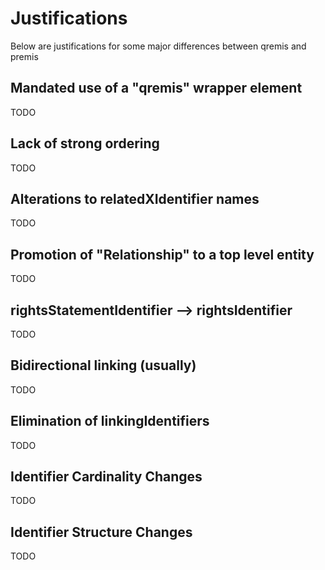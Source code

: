 # Justifications

Below are justifications for some major differences between qremis and premis

## Mandated use of a "qremis" wrapper element

TODO


## Lack of strong ordering

TODO


## Alterations to relatedXIdentifier names

TODO


## Promotion of "Relationship" to a top level entity

TODO


## rightsStatementIdentifier --> rightsIdentifier

TODO


## Bidirectional linking (usually)

TODO


## Elimination of linkingIdentifiers

TODO


## Identifier Cardinality Changes

TODO


## Identifier Structure Changes

TODO
